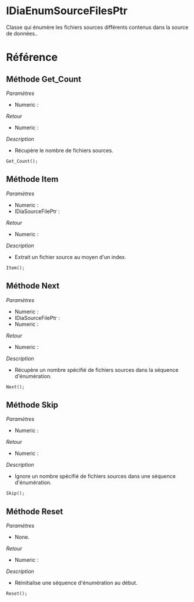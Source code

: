 # IDiaEnumSourceFilesPtr
 Classe qui énumère les fichiers sources différents contenus dans la source de données..

# Référence
## Méthode Get_Count
*Paramètres*
* Numeric : 

*Retour*
* Numeric : 

*Description*
*  Récupère le nombre de fichiers sources.
```
Get_Count();
```

## Méthode Item
*Paramètres*
* Numeric : 
* IDiaSourceFilePtr : 

*Retour*
* Numeric : 

*Description*
*  Extrait un fichier source au moyen d'un index.
```
Item();
```

## Méthode Next
*Paramètres*
* Numeric : 
* IDiaSourceFilePtr : 
* Numeric : 

*Retour*
* Numeric : 

*Description*
*  Récupère un nombre spécifié de fichiers sources dans la séquence d'énumération.
```
Next();
```

## Méthode Skip
*Paramètres*
* Numeric : 

*Retour*
* Numeric : 

*Description*
*  Ignore un nombre spécifié de fichiers sources dans une séquence d'énumération.
```
Skip();
```

## Méthode Reset
*Paramètres*
* None.

*Retour*
* Numeric : 

*Description*
*  Réinitialise une séquence d'énumération au début.
```
Reset();
```
